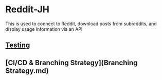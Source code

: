 # Reddit-JH
This is used to connect to Reddit, download posts from subreddits, and display usage information via an API

## [Testing](Testing.md)
## [CI/CD & Branching Strategy](Branching Strategy.md)

